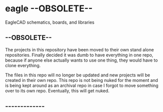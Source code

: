 # eagle --OBSOLETE--
EagleCAD schematics, boards, and libraries


## --OBSOLETE--

The projects in this repository have been moved to their own stand alone repositories.  Finally decided it was dumb to have everything in one repo, because if anyone else actually wants to use one thing, they would have to clone everything.

The files in this repo will no longer be updated and new projects will be created in their own repo.  This repo is not being nuked for the moment and is being kept around as an archival repo in case I forgot to move something over to its own repo.  Eventually, this will get nuked.

## -------------

